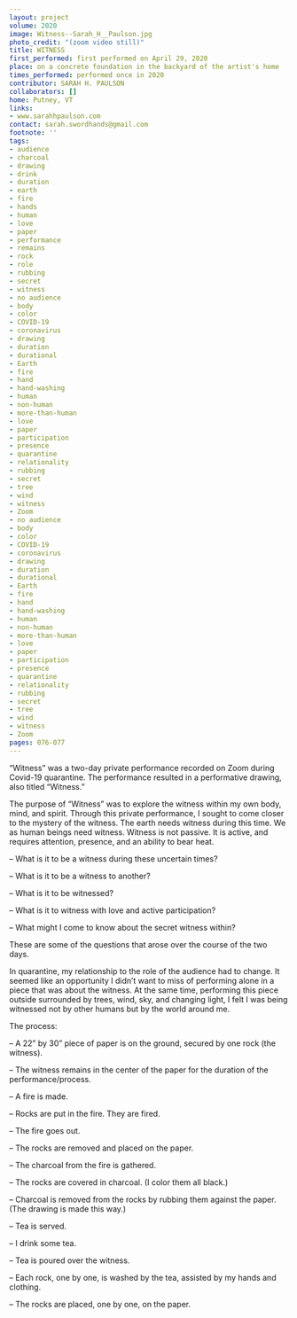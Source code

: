```yaml
---
layout: project
volume: 2020
image: Witness--Sarah_H__Paulson.jpg
photo_credit: "(zoom video still)"
title: WITNESS
first_performed: first performed on April 29, 2020
place: on a concrete foundation in the backyard of the artist's home
times_performed: performed once in 2020
contributor: SARAH H. PAULSON
collaborators: []
home: Putney, VT
links:
- www.sarahhpaulson.com
contact: sarah.swordhands@gmail.com
footnote: ''
tags:
- audience
- charcoal
- drawing
- drink
- duration
- earth
- fire
- hands
- human
- love
- paper
- performance
- remains
- rock
- role
- rubbing
- secret
- witness
- no audience
- body
- color
- COVID-19
- coronavirus
- drawing
- duration
- durational
- Earth
- fire
- hand
- hand-washing
- human
- non-human
- more-than-human
- love
- paper
- participation
- presence
- quarantine
- relationality
- rubbing
- secret
- tree
- wind
- witness
- Zoom
- no audience
- body
- color
- COVID-19
- coronavirus
- drawing
- duration
- durational
- Earth
- fire
- hand
- hand-washing
- human
- non-human
- more-than-human
- love
- paper
- participation
- presence
- quarantine
- relationality
- rubbing
- secret
- tree
- wind
- witness
- Zoom
pages: 076-077
---
```


“Witness” was a two-day private performance recorded on Zoom during Covid-19 quarantine. The performance resulted in a performative drawing, also titled “Witness.”

The purpose of “Witness” was to explore the witness within my own body, mind, and spirit.  Through this private performance, I sought to come closer to the mystery of the witness.  The earth needs witness during this time. We as human beings need witness. Witness is not passive. It is active, and requires attention, presence, and an ability to bear heat.

– What is it to be a witness during these uncertain times?

– What is it to be a witness to another?

– What is it to be witnessed?

– What is it to witness with love and active participation? 

– What might I come to know about the secret witness within?

These are some of the questions that arose over the course of the two days.

In quarantine, my relationship to the role of the audience had to change. It seemed like an opportunity I didn’t want to miss of performing alone in a piece that was about the witness. At the same time, performing this piece outside surrounded by trees, wind, sky, and changing light, I felt I was being witnessed not by other humans but by the world around me.

The process:

– A 22” by 30” piece of paper is on the ground, secured by one rock (the witness). 

– The witness remains in the center of the paper for the duration of the performance/process.

– A fire is made.

– Rocks are put in the fire. They are fired.

– The fire goes out.

– The rocks are removed and placed on the paper.

– The charcoal from the fire is gathered.

– The rocks are covered in charcoal. (I color them all black.)

– Charcoal is removed from the rocks by rubbing them against the paper. (The drawing is made this way.)

– Tea is served.

– I drink some tea.

– Tea is poured over the witness.

– Each rock, one by one, is washed by the tea, assisted by my hands and clothing.

– The rocks are placed, one by one, on the paper.